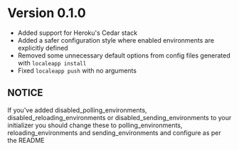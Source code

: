# Version 0.1.0

* Added support for Heroku's Cedar stack
* Added a safer configuration style where enabled environments are explicitly
  defined
* Removed some unnecessary default options from config files generated with 
  `localeapp install`
* Fixed `localeapp push` with no arguments

## NOTICE

If you've added disabled_polling_environments, 
disabled_reloading_environments or disabled_sending_environments to your 
initializer you should change these to polling_environments, 
reloading_environments and sending_environments and configure as per the README
